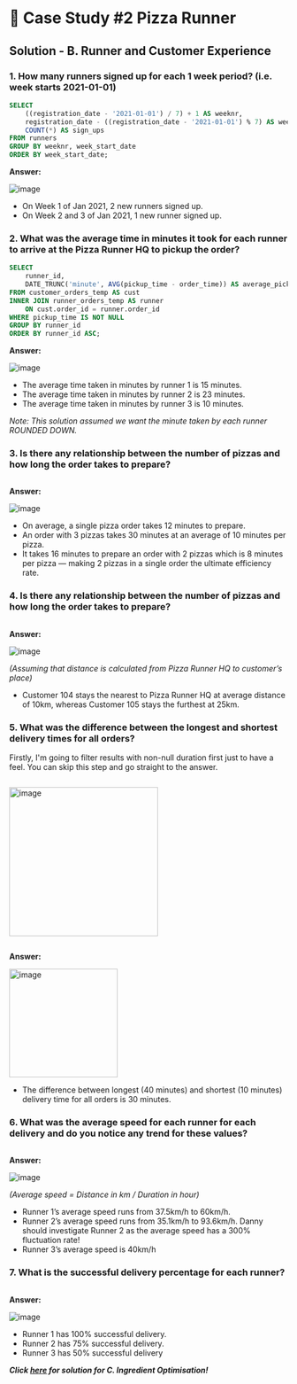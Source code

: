 # 🍕 Case Study #2 Pizza Runner

## Solution - B. Runner and Customer Experience

### 1. How many runners signed up for each 1 week period? (i.e. week starts 2021-01-01)

````sql
SELECT 
    ((registration_date - '2021-01-01') / 7) + 1 AS weeknr,
    registration_date - ((registration_date - '2021-01-01') % 7) AS week_start_date,
    COUNT(*) AS sign_ups
FROM runners
GROUP BY weeknr, week_start_date
ORDER BY week_start_date;
````

**Answer:**

![image](https://github.com/user-attachments/assets/3390832e-865f-461b-95dc-af8c59ad25e6)


- On Week 1 of Jan 2021, 2 new runners signed up.
- On Week 2 and 3 of Jan 2021, 1 new runner signed up.

### 2. What was the average time in minutes it took for each runner to arrive at the Pizza Runner HQ to pickup the order?

````sql
SELECT 
    runner_id, 
    DATE_TRUNC('minute', AVG(pickup_time - order_time)) AS average_pickup_time
FROM customer_orders_temp AS cust
INNER JOIN runner_orders_temp AS runner
    ON cust.order_id = runner.order_id
WHERE pickup_time IS NOT NULL
GROUP BY runner_id
ORDER BY runner_id ASC;
````

**Answer:**

![image](https://github.com/user-attachments/assets/2b9f8902-d9f9-4583-b315-ac66d70f2690)

- The average time taken in minutes by runner 1 is 15 minutes.
- The average time taken in minutes by runner 2 is 23 minutes.
- The average time taken in minutes by runner 3 is 10 minutes.

*Note: This solution assumed we want the minute taken by each runner ROUNDED DOWN.*

### 3. Is there any relationship between the number of pizzas and how long the order takes to prepare?

````sql

````

**Answer:**

![image]()

- On average, a single pizza order takes 12 minutes to prepare.
- An order with 3 pizzas takes 30 minutes at an average of 10 minutes per pizza.
- It takes 16 minutes to prepare an order with 2 pizzas which is 8 minutes per pizza — making 2 pizzas in a single order the ultimate efficiency rate.

### 4. Is there any relationship between the number of pizzas and how long the order takes to prepare?

````sql

````

**Answer:**

![image]()

_(Assuming that distance is calculated from Pizza Runner HQ to customer’s place)_

- Customer 104 stays the nearest to Pizza Runner HQ at average distance of 10km, whereas Customer 105 stays the furthest at 25km.

### 5. What was the difference between the longest and shortest delivery times for all orders?

Firstly, I'm going to filter results with non-null duration first just to have a feel. You can skip this step and go straight to the answer.

````sql

````

<img width="269" alt="image" src="">

```sql

```

**Answer:**

<img width="196" alt="image" src="">

- The difference between longest (40 minutes) and shortest (10 minutes) delivery time for all orders is 30 minutes.

### 6. What was the average speed for each runner for each delivery and do you notice any trend for these values?

````sql

````

**Answer:**

![image]()

_(Average speed = Distance in km / Duration in hour)_
- Runner 1’s average speed runs from 37.5km/h to 60km/h.
- Runner 2’s average speed runs from 35.1km/h to 93.6km/h. Danny should investigate Runner 2 as the average speed has a 300% fluctuation rate!
- Runner 3’s average speed is 40km/h

### 7. What is the successful delivery percentage for each runner?

````sql

````

**Answer:**

![image]()

- Runner 1 has 100% successful delivery.
- Runner 2 has 75% successful delivery.
- Runner 3 has 50% successful delivery

***Click [here]() for solution for C. Ingredient Optimisation!***

